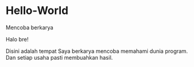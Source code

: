 # Hello-World
Mencoba berkarya

Halo bre! 

Disini adalah tempat Saya berkarya mencoba memahami dunia program. 
Dan setiap usaha pasti membuahkan hasil. 
